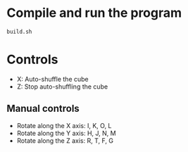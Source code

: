 # Compile and run the program
```
build.sh
```

# Controls

* X: Auto-shuffle the cube
* Z: Stop auto-shuffling the cube

## Manual controls

* Rotate along the X axis: I, K, O, L
* Rotate along the Y axis: H, J, N, M
* Rotate along the Z axis: R, T, F, G
